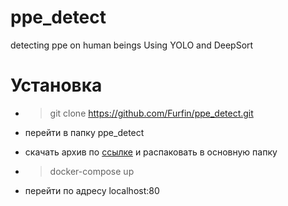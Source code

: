 # ppe_detect
detecting ppe on human beings Using YOLO and DeepSort

# Установка

 -   > git clone https://github.com/Furfin/ppe_detect.git

- перейти в папку ppe_detect

- скачать архив по [ссылке](https://drive.google.com/file/d/12vPOFkPzp0YDtITqIeZOHY36f9mxlhFj/view?usp=sharing) и распаковать в основную папку

- > docker-compose up
- перейти по адресу localhost:80
